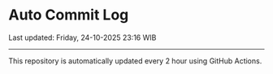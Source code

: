 # Auto Commit Log

Last updated: Friday, 24-10-2025 23:16 WIB

---

This repository is automatically updated every 2 hour using GitHub Actions.
